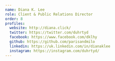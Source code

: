 ```yaml
---
name: Diana K. Lee
role: Client & Public Relations Director
order: 8
profiles:
  website: http://diana.click/
  twitter: https://twitter.com/duhrtyd
  facebook: https://www.facebook.com/dklhy
  github: https://github.com/parisandmilo
  linkedin: https://uk.linkedin.com/in/dianaklee
  instagram: https://instagram.com/duhrtyd/
---
```

